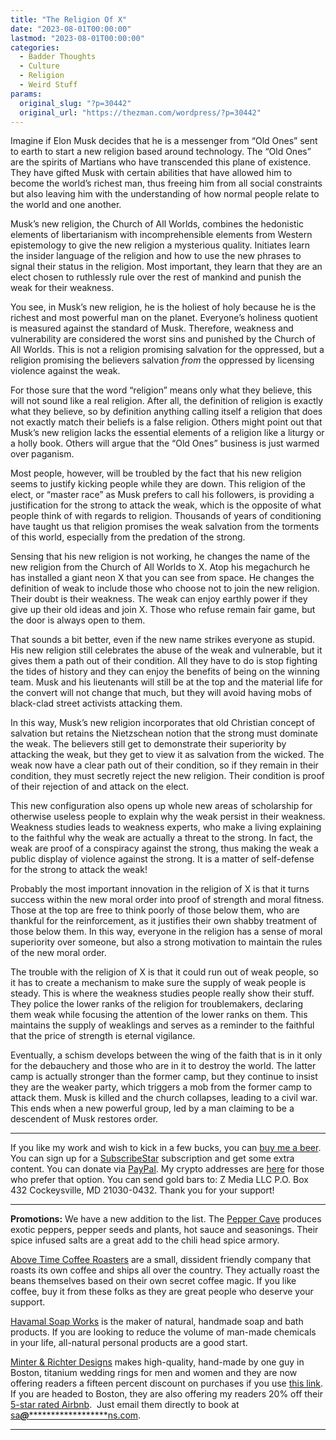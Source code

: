 ```yaml
---
title: "The Religion Of X"
date: "2023-08-01T00:00:00"
lastmod: "2023-08-01T00:00:00"
categories:
  - Badder Thoughts
  - Culture
  - Religion
  - Weird Stuff
params:
  original_slug: "?p=30442"
  original_url: "https://thezman.com/wordpress/?p=30442"
---
```


Imagine if Elon Musk decides that he is a messenger from “Old Ones” sent
to earth to start a new religion based around technology. The “Old Ones”
are the spirits of Martians who have transcended this plane of
existence. They have gifted Musk with certain abilities that have
allowed him to become the world’s richest man, thus freeing him from all
social constraints but also leaving him with the understanding of how
normal people relate to the world and one another.

Musk’s new religion, the Church of All Worlds, combines the hedonistic
elements of libertarianism with incomprehensible elements from Western
epistemology to give the new religion a mysterious quality. Initiates
learn the insider language of the religion and how to use the new
phrases to signal their status in the religion. Most important, they
learn that they are an elect chosen to ruthlessly rule over the rest of
mankind and punish the weak for their weakness.

You see, in Musk’s new religion, he is the holiest of holy because he is
the richest and most powerful man on the planet. Everyone’s holiness
quotient is measured against the standard of Musk. Therefore, weakness
and vulnerability are considered the worst sins and punished by the
Church of All Worlds. This is not a religion promising salvation for the
oppressed, but a religion promising the believers salvation *from* the
oppressed by licensing violence against the weak.

For those sure that the word “religion” means only what they believe,
this will not sound like a real religion. After all, the definition of
religion is exactly what they believe, so by definition anything calling
itself a religion that does not exactly match their beliefs is a false
religion. Others might point out that Musk’s new religion lacks the
essential elements of a religion like a liturgy or a holly book. Others
will argue that the “Old Ones” business is just warmed over paganism.

Most people, however, will be troubled by the fact that his new religion
seems to justify kicking people while they are down. This religion of
the elect, or “master race” as Musk prefers to call his followers, is
providing a justification for the strong to attack the weak, which is
the opposite of what people think of with regards to religion. Thousands
of years of conditioning have taught us that religion promises the weak
salvation from the torments of this world, especially from the predation
of the strong.

Sensing that his new religion is not working, he changes the name of the
new religion from the Church of All Worlds to X. Atop his megachurch he
has installed a giant neon X that you can see from space. He changes the
definition of weak to include those who choose not to join the new
religion. Their doubt is their weakness. The weak can enjoy earthly
power if they give up their old ideas and join X. Those who refuse
remain fair game, but the door is always open to them.

That sounds a bit better, even if the new name strikes everyone as
stupid. His new religion still celebrates the abuse of the weak and
vulnerable, but it gives them a path out of their condition. All they
have to do is stop fighting the tides of history and they can enjoy the
benefits of being on the winning team. Musk and his lieutenants will
still be at the top and the material life for the convert will not
change that much, but they will avoid having mobs of black-clad street
activists attacking them.

In this way, Musk’s new religion incorporates that old Christian concept
of salvation but retains the Nietzschean notion that the strong must
dominate the weak. The believers still get to demonstrate their
superiority by attacking the weak, but they get to view it as salvation
from the wicked. The weak now have a clear path out of their condition,
so if they remain in their condition, they must secretly reject the new
religion. Their condition is proof of their rejection of and attack on
the elect.

This new configuration also opens up whole new areas of scholarship for
otherwise useless people to explain why the weak persist in their
weakness. Weakness studies leads to weakness experts, who make a living
explaining to the faithful why the weak are actually a threat to the
strong. In fact, the weak are proof of a conspiracy against the strong,
thus making the weak a public display of violence against the strong. It
is a matter of self-defense for the strong to attack the weak!

Probably the most important innovation in the religion of X is that it
turns success within the new moral order into proof of strength and
moral fitness. Those at the top are free to think poorly of those below
them, who are thankful for the reinforcement, as it justifies their own
shabby treatment of those below them. In this way, everyone in the
religion has a sense of moral superiority over someone, but also a
strong motivation to maintain the rules of the new moral order.

The trouble with the religion of X is that it could run out of weak
people, so it has to create a mechanism to make sure the supply of weak
people is steady. This is where the weakness studies people really show
their stuff. They police the lower ranks of the religion for
troublemakers, declaring them weak while focusing the attention of the
lower ranks on them. This maintains the supply of weaklings and serves
as a reminder to the faithful that the price of strength is eternal
vigilance.

Eventually, a schism develops between the wing of the faith that is in
it only for the debauchery and those who are in it to destroy the world.
The latter camp is actually stronger than the former camp, but they
continue to insist they are the weaker party, which triggers a mob from
the former camp to attack them. Musk is killed and the church collapses,
leading to a civil war. This ends when a new powerful group, led by a
man claiming to be a descendent of Musk restores order.

------------------------------------------------------------------------

If you like my work and wish to kick in a few bucks, you can
<a href="https://www.buymeacoffee.com/mujolulu" rel="noopener"
target="_blank">buy me a beer</a>. You can sign up for a
<a href="https://www.subscribestar.com/the-z-blog" rel="noopener"
target="_blank">SubscribeStar</a> subscription and get some extra
content. You can donate via <a
href="https://www.paypal.com/donate/?cmd=_s-xclick&amp;hosted_button_id=UDAS2Q8JYA6CN&amp;source=url"
rel="noopener" target="_blank">PayPal</a>. My crypto addresses are
<a href="https://thezman.com/wordpress/?page_id=22713" rel="noopener"
target="_blank">here</a> for those who prefer that option. You can send
gold bars to: Z Media LLC P.O. Box 432 Cockeysville, MD 21030-0432.
Thank you for your support!

------------------------------------------------------------------------

**Promotions:** We have a new addition to the list. The
<a href="https://peppercave.com/shop/ols/products" rel="noopener"
target="_blank">Pepper Cave</a> produces exotic peppers, pepper seeds
and plants, hot sauce and seasonings. Their spice infused salts are a
great add to the chili head spice armory.

<a href="https://abovetimecoffee.com/" rel="noopener"
target="_blank">Above Time Coffee Roasters</a> are a small, dissident
friendly company that roasts its own coffee and ships all over the
country. They actually roast the beans themselves based on their own
secret coffee magic. If you like coffee, buy it from these folks as they
are great people who deserve your support.

<a href="https://havamalsoapworks.com/" rel="noopener"
target="_blank">Havamal Soap Works</a> is the maker of natural, handmade
soap and bath products. If you are looking to reduce the volume of
man-made chemicals in your life, all-natural personal products are a
good start.

<a href="https://www.minterandrichterdesigns.com/"
rel="noreferrer nofollow noopener" target="_blank">Minter &amp; Richter
Designs</a> makes high-quality, hand-made by one guy in Boston, titanium
wedding rings for men and women and they are now offering readers a
fifteen percent discount on purchases if you use
<a href="https://www.minterandrichterdesigns.com/discount/ZMAN"
rel="noreferrer nofollow noopener" target="_blank">this link</a>.
<span class="highlight"><span class="colour"><span class="font"><span class="size">If
you are headed to Boston, they are also offering my readers 20% off
their <a
href="https://www.airbnb.com/users/7988017/listings?user_id=7988017&amp;s=3"
rel="noopener noreferrer" target="_blank">5-star rated Airbnb</a>.  Just
email them directly to book at
<a href="mailto:sa***@*********************ns.com"
data-original-string="Fos7NOlqTAlg01Im1YrtrQ==cb78qSRKn00At3qEHeGNwFXCV25zl3mpNL+1FP8EbH1YynnHdWd7tMPkXrNO8FxloaY"><span
class="apbct-email-encoder"
data-original-string="gYQF0zJ1a9041KXdxbe1+w==cb73v5De8lvmsTxnTK1rXRMgfiv5FC7WdOS/1s6LQLxgLvoJSueEN1K/5zUEABXwJ4J"
title="This contact has been encoded by Anti-Spam by CleanTalk. Click to decode. To finish the decoding make sure that JavaScript is enabled in your browser.">sa<span
class="apbct-blur">***</span>@<span
class="apbct-blur">*********************</span>ns.com</span></a>.</span></span></span></span>

------------------------------------------------------------------------
